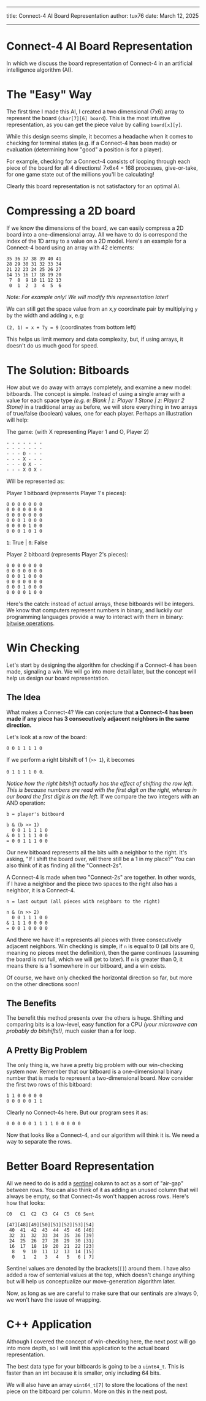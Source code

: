---
title: Connect-4 AI Board Representation
author: tux76
date: March 12, 2025
___

Connect-4 AI Board Representation
=================================

In which we discuss the board representation of Connect-4 in an artificial intelligence algorithm (AI).

# The "Easy" Way
The first time I made this AI, I created a two dimensional (7x6) array to represent the board (`char[7][6] board`). This is the most intuitive representation, as you can get the piece value by calling `board[x][y]`.

While this design seems simple, it becomes a headache when it comes to checking for terminal states (e.g. if a Connect-4 has been made) or evaluation (determining how "good" a position is for a player).

For example, checking for a Connect-4 consists of looping through each piece of the board for all 4 directions! 7x6x4 = 168 processes, give-or-take, for one game state out of the millions you'll be calculating!

Clearly this board representation is not satisfactory for an optimal AI.

# Compressing a 2D board
If we know the dimensions of the board, we can easily compress a 2D board into a one-dimensional array. All we have to do is correspond the index of the 1D array to a value on a 2D model. Here's an example for a Connect-4 board using an array with 42 elements:

```
35 36 37 38 39 40 41
28 29 30 31 32 33 34
21 22 23 24 25 26 27
14 15 16 17 18 19 20
 7  8  9 10 11 12 13
 0  1  2  3  4  5  6
```
*Note: For example only! We will modify this representation later!*

We can still get the space value from an x,y coordinate pair by multiplying `y` by the width and adding `x`, e.g:

`(2, 1) = x + 7y = 9` (coordinates from bottom left)

This helps us limit memory and data complexity, but, if using arrays, it doesn't do us much good for speed.

# The Solution: Bitboards
How abut we do away with arrays completely, and examine a new model: bitboards. The concept is simple. Instead of using a single array with a value for each space type *(e.g. `0`: Blank | `1`: Player 1 Stone | `2`: Player 2 Stone)* in a traditional array as before, we will store everything in two arrays of true/false (boolean) values, one for each player. Perhaps an illustration will help:

The game: (with X representing Player 1 and O, Player 2)
```
- - - - - - -
- - - - - - -
- - - O - - - 
- - - X - - - 
- - - O X - -
- - - X O X -
```

Will be represented as:

Player 1 bitboard (represents Player 1's pieces):
```
0 0 0 0 0 0 0
0 0 0 0 0 0 0
0 0 0 0 0 0 0
0 0 0 1 0 0 0
0 0 0 0 1 0 0
0 0 0 1 0 1 0
```
`1`: True | `0`: False

Player 2 bitboard (represents Player 2's pieces):
```
0 0 0 0 0 0 0
0 0 0 0 0 0 0
0 0 0 1 0 0 0
0 0 0 0 0 0 0
0 0 0 1 0 0 0
0 0 0 0 1 0 0
```

Here's the catch: instead of actual arrays, these bitboards will be integers. We know that computers represent numbers in binary, and luckily our programming languages provide a way to interact with them in binary: [bitwise operations](https://en.wikipedia.org/wiki/Bitwise_operations_in_C).

# Win Checking
Let's start by designing the algorithm for checking if a Connect-4 has been made, signaling a win. We will go into more detail later, but the concept will help us design our board representation.

## The Idea
What makes a Connect-4? We can conjecture that **a Connect-4 has been made if any piece has 3 consecutively adjacent neighbors in the same direction.**

Let's look at a row of the board: 

`0 0 1 1 1 1 0`

If we perform a right bitshift of 1 (`>> 1`), it becomes 

`0 1 1 1 1 0 0`.

 *Notice how the right bitshift actually has the effect of shifting the row left. This is because numbers are read with the first digit on the right, wheras in our board the first digit is on the left.* If we compare the two integers with an AND operation:
```
b = player's bitboard

b & (b >> 1)
  0 0 1 1 1 1 0
& 0 1 1 1 1 0 0
= 0 0 1 1 1 0 0
```

Our new bitboard represents all the bits with a neighbor to the right. It's asking, "If I shift the board over, will there still be a 1 in my place?" You can also think of it as finding all the "Connect-2s".

A Connect-4 is made when two "Connect-2s" are together. In other words, if I have a neighbor and the piece two spaces to the right also has a neighbor, it is a Connect-4.
```
n = last output (all pieces with neighbors to the right)

n & (n >> 2)
  0 0 1 1 1 0 0
& 1 1 1 0 0 0 0
= 0 0 1 0 0 0 0
```
And there we have it! `n` represents all pieces with three consecutively adjacent neighbors. Win checking is simple, if `n` is equal to 0 (all bits are 0, meaning no pieces meet the definition), then the game continues (assuming the board is not full, which we will get to later). If `n` is greater than 0, it means there is a 1 somewhere in our bitboard, and a win exists.

Of course, we have only checked the horizontal direction so far, but more on the other directions soon!

## The Benefits
The benefit this method presents over the others is huge. Shifting and comparing bits is a low-level, easy function for a CPU *(your microwave can probably do bitshifts!)*, much easier than a for loop.

## A Pretty Big Problem
The only thing is, we have a pretty big problem with our win-checking system now. Remember that our bitboard is a one-dimensional binary number that is made to represent a two-dimensional board. Now consider the first two rows of this bitboard:
```
1 1 0 0 0 0 0
0 0 0 0 0 1 1
```
Clearly no Connect-4s here. But our program sees it as:

`0 0 0 0 0 1 1 1 1 0 0 0 0 0`

Now that looks like a Connect-4, and our algorithm will think it is. We need a way to separate the rows.

# Better Board Representation
All we need to do is add a [sentinel](https://en.wikipedia.org/wiki/Sentinel_value) column to act as a sort of "air-gap" between rows. You can also think of it as adding an unused column that will always be empty, so that Connect-4s won't happen across rows. Here's how that looks:
```
C0   C1  C2  C3  C4  C5  C6 Sent

[47][48][49][50][51][52][53][54]
 40  41  42  43  44  45  46 [46]
 32  31  32  33  34  35  36 [39]
 24  25  26  27  28  29  30 [31]
 16  17  18  19  20  21  22 [23]
  8   9  10  11  12  13  14 [15]
  0   1   2   3   4   5   6 [ 7]
```
Sentinel values are denoted by the brackets(`[]`) around them. I have also added a row of sentenial values at the top, which doesn't change anything but will help us conceptualize our move-generation algorithm later.

Now, as long as we are careful to make sure that our sentinals are always 0, we won't have the issue of wrapping.

# C++ Application
Although I covered the concept of win-checking here, the next post will go into more depth, so I will limit this application to the actual board representation.

The best data type for your bitboards is going to be a `uint64_t`. This is faster than an int because it is smaller, only including 64 bits.

We will also have an array `uint64_t[7]` to store the locations of the next piece on the bitboard per column. More on this in the next post.

